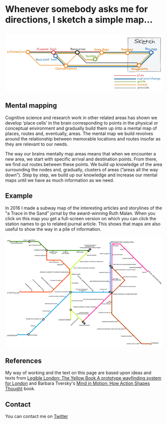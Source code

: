 # Whenever somebody asks me for directions, I sketch a simple map...

![Sketched Navigation](images/SketchedNavigation.png)
---

## Mental mapping

Cognitive science and research work in other related areas has shown we develop ‘place cells’ in the brain corresponding to points in the physical or conceptual environment and gradually build them up into a mental map of places, routes and, eventually, areas. 
The mental map we build revolves around the relationship between memorable locations and routes insofar as they are relevant to our needs. 


The way our brains mentally map areas means that when we encounter a new area, we start with specific arrival and destination points. 
From there, we find out routes between these points. We build up knowledge of the area surrounding the nodes and, gradually, clusters of areas (”areas all the way down”). Step by step, we build up our knowledge and increase our mental maps until we have as much information as we need.

## Example

In 2016 I made a subway map of the interesting articles and storylines of the  "a Trace in the Sand" jornal by the award-winning Ruth Malan. When you click on this map you get a full-screen version on which you can click the station names to go to related journal article. This shows that maps are also useful to show the way in a pile of information.

[![Ruth Malan's Journal](images/RuthMalanJournal.svg)](https://raw.githubusercontent.com/mapbakery/mapbakery.github.io/e5561679e47ddd982f04a89e7f202d1897b01a72/images/RuthMalanJournal.svg)

## References

My way of working and the text on this page are based upon ideas and texts from [Legible London: The Yellow Book A prototype wayfinding system for London](http://content.tfl.gov.uk/ll-yellow-book.pdf) and Barbara Tversky's [Mind in Motion: How Action Shapes Thought](https://www.skeptic.com/science-salon/mind-in-motion-how-action-shapes-thought/) book.


## Contact
You can contact me on [Twitter](https://twitter.com/mapbakery)
